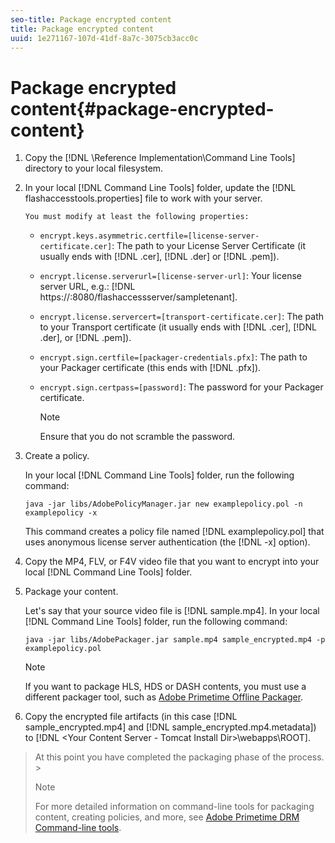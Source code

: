 ```yaml
---
seo-title: Package encrypted content
title: Package encrypted content
uuid: 1e271167-107d-41df-8a7c-3075cb3acc0c
---
```


# Package encrypted content{#package-encrypted-content}

1. Copy the [!DNL <Primetime DRM DVD>\Reference Implementation\Command Line Tools\] directory to your local filesystem.
1. In your local [!DNL Command Line Tools\] folder, update the [!DNL flashaccesstools.properties] file to work with your server.

       You must modify at least the following properties:

    * `encrypt.keys.asymmetric.certfile=[license-server-certificate.cer]`: The path to your License Server Certificate (it usually ends with [!DNL .cer], [!DNL .der] or [!DNL .pem]). 
    
    * `encrypt.license.serverurl=[license-server-url]`: Your license server URL, e.g.: [!DNL https://<License Server Hostname>:8080/flashaccessserver/sampletenant]. 
    
    * `encrypt.license.servercert=[transport-certificate.cer]`: The path to your Transport certificate (it usually ends with [!DNL .cer], [!DNL .der], or [!DNL .pem]). 
    
    * `encrypt.sign.certfile=[packager-credentials.pfx]`: The path to your Packager certificate (this ends with [!DNL .pfx]). 
    
    * `encrypt.sign.certpass=[password]`: The password for your Packager certificate.     
    
      >[!NOTE]
      >
      >Ensure that you do not scramble the password.

1. Create a policy.

   In your local [!DNL Command Line Tools\] folder, run the following command: 

   ```
   java -jar libs/AdobePolicyManager.jar new examplepolicy.pol -n examplepolicy -x
   ```

   This command creates a policy file named [!DNL examplepolicy.pol] that uses anonymous license server authentication (the [!DNL -x] option).
1. Copy the MP4, FLV, or F4V video file that you want to encrypt into your local [!DNL Command Line Tools\] folder.
1. Package your content.

   Let's say that your source video file is [!DNL sample.mp4]. In your local [!DNL Command Line Tools\] folder, run the following command: 

   ```
   java -jar libs/AdobePackager.jar sample.mp4 sample_encrypted.mp4 -p examplepolicy.pol
   ```

   >[!NOTE]
   >
   >If you want to package HLS, HDS or DASH contents, you must use a different packager tool, such as [Adobe Primetime Offline Packager](https://help.adobe.com/en_US/primetime/packagers/offline/index.html#Packagers-concept-Primetime_Offline_Packager_Getting_Started).

1. Copy the encrypted file artifacts (in this case [!DNL sample_encrypted.mp4] and [!DNL sample_encrypted.mp4.metadata]) to [!DNL <Your Content Server - Tomcat Install Dir>\webapps\ROOT].
>At this point you have completed the packaging phase of the process. >
>>[!NOTE]
>>
>>For more detailed information on command-line tools for packaging content, creating policies, and more, see [Adobe Primetime DRM Command-line tools](https://help.adobe.com/en_US/primetime/drm/5.3/reference_implementations/index.html#concept-Commandline_tools). 
>

